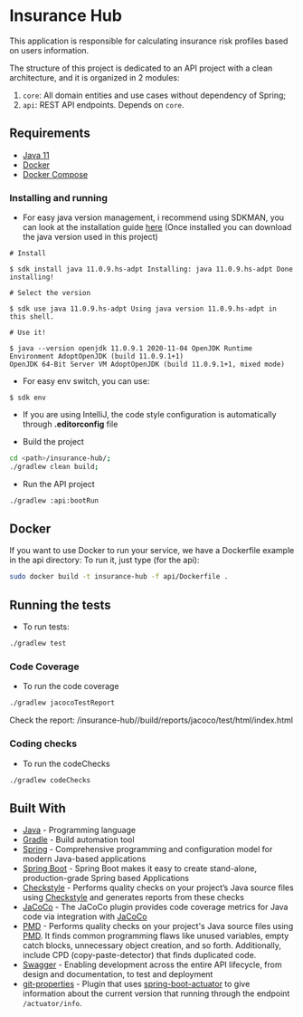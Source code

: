 # Insurance Hub

This application is responsible for calculating insurance risk profiles based on users information.

The structure of this project is dedicated to an API project with a clean architecture, and it is organized in 2
modules:

1. `core`: All domain entities and use cases without dependency of Spring;
3. `api`: REST API endpoints. Depends on `core`.

## Requirements

* [Java 11](https://docs.oracle.com/en/java/javase/11/docs/api/)
* [Docker](https://docs.docker.com/engine/install)
* [Docker Compose](https://docs.docker.com/compose/install)

### Installing and running

* For easy java version management, i recommend using SDKMAN, you can look at the installation
  guide [here](https://sdkman.io/install) (Once installed you can download the java version used in this project)

````
# Install

$ sdk install java 11.0.9.hs-adpt Installing: java 11.0.9.hs-adpt Done installing!

# Select the version

$ sdk use java 11.0.9.hs-adpt Using java version 11.0.9.hs-adpt in this shell.

# Use it!

$ java --version openjdk 11.0.9.1 2020-11-04 OpenJDK Runtime Environment AdoptOpenJDK (build 11.0.9.1+1)
OpenJDK 64-Bit Server VM AdoptOpenJDK (build 11.0.9.1+1, mixed mode)
````

* For easy env switch, you can use:

````
$ sdk env
````

* If you are using IntelliJ, the code style configuration is automatically through **.editorconfig** file

* Build the project

```bash
cd <path>/insurance-hub/;
./gradlew clean build;
```

* Run the API project

```bash
./gradlew :api:bootRun
```

## Docker

If you want to use Docker to run your service, we have a Dockerfile example in the api directory:
To run it, just type (for the api):

```bash
sudo docker build -t insurance-hub -f api/Dockerfile .
```

## Running the tests

* To run tests:

```bash
./gradlew test
```

### Code Coverage

* To run the code coverage

```bash
./gradlew jacocoTestReport
```

Check the report: <path>/insurance-hub/<module>/build/reports/jacoco/test/html/index.html

### Coding checks

* To run the codeChecks

```bash
./gradlew codeChecks
```

## Built With

* [Java](https://www.java.com/) - Programming language
* [Gradle](https://gradle.org/) - Build automation tool
* [Spring](https://spring.io/) - Comprehensive programming and configuration model for modern Java-based applications
* [Spring Boot](https://spring.io/projects/spring-boot) - Spring Boot makes it easy to create stand-alone,
  production-grade Spring based Applications
* [Checkstyle](https://docs.gradle.org/5.5.1/userguide/checkstyle_plugin.html) - Performs quality checks on your
  project’s Java source files using [Checkstyle](http://checkstyle.sourceforge.net/index.html) and generates reports
  from these checks
* [JaCoCo](https://docs.gradle.org/5.5.1/userguide/jacoco_plugin.html) - The JaCoCo plugin provides code coverage
  metrics for Java code via integration with [JaCoCo](https://www.eclemma.org/jacoco/)
* [PMD](https://docs.gradle.org/5.5.1/userguide/pmd_plugin.html) - Performs quality checks on your project's Java source
  files using [PMD](https://pmd.github.io/). It finds common programming flaws like unused variables, empty catch
  blocks, unnecessary object creation, and so forth. Additionally, include CPD (copy-paste-detector) that finds
  duplicated code.
* [Swagger](https://swagger.io/) - Enabling development across the entire API lifecycle, from design and documentation,
  to test and deployment
* [git-properties](https://github.com/n0mer/gradle-git-properties) - Plugin that
  uses [spring-boot-actuator](https://github.com/spring-guides/gs-actuator-service) to give information about the
  current version that running through the endpoint `/actuator/info`.
